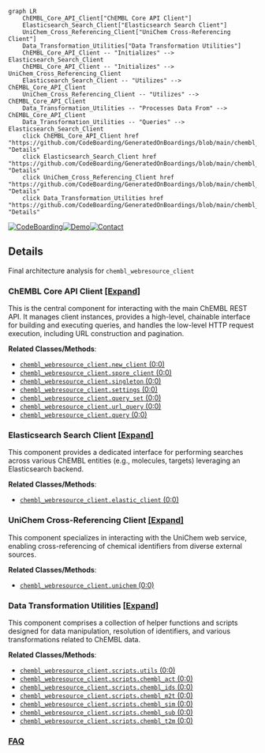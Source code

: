 ```mermaid
graph LR
    ChEMBL_Core_API_Client["ChEMBL Core API Client"]
    Elasticsearch_Search_Client["Elasticsearch Search Client"]
    UniChem_Cross_Referencing_Client["UniChem Cross-Referencing Client"]
    Data_Transformation_Utilities["Data Transformation Utilities"]
    ChEMBL_Core_API_Client -- "Initializes" --> Elasticsearch_Search_Client
    ChEMBL_Core_API_Client -- "Initializes" --> UniChem_Cross_Referencing_Client
    Elasticsearch_Search_Client -- "Utilizes" --> ChEMBL_Core_API_Client
    UniChem_Cross_Referencing_Client -- "Utilizes" --> ChEMBL_Core_API_Client
    Data_Transformation_Utilities -- "Processes Data From" --> ChEMBL_Core_API_Client
    Data_Transformation_Utilities -- "Queries" --> Elasticsearch_Search_Client
    click ChEMBL_Core_API_Client href "https://github.com/CodeBoarding/GeneratedOnBoardings/blob/main/chembl_webresource_client/ChEMBL_Core_API_Client.md" "Details"
    click Elasticsearch_Search_Client href "https://github.com/CodeBoarding/GeneratedOnBoardings/blob/main/chembl_webresource_client/Elasticsearch_Search_Client.md" "Details"
    click UniChem_Cross_Referencing_Client href "https://github.com/CodeBoarding/GeneratedOnBoardings/blob/main/chembl_webresource_client/UniChem_Cross_Referencing_Client.md" "Details"
    click Data_Transformation_Utilities href "https://github.com/CodeBoarding/GeneratedOnBoardings/blob/main/chembl_webresource_client/Data_Transformation_Utilities.md" "Details"
```

[![CodeBoarding](https://img.shields.io/badge/Generated%20by-CodeBoarding-9cf?style=flat-square)](https://github.com/CodeBoarding/CodeBoarding)[![Demo](https://img.shields.io/badge/Try%20our-Demo-blue?style=flat-square)](https://www.codeboarding.org/demo)[![Contact](https://img.shields.io/badge/Contact%20us%20-%20contact@codeboarding.org-lightgrey?style=flat-square)](mailto:contact@codeboarding.org)

## Details

Final architecture analysis for `chembl_webresource_client`

### ChEMBL Core API Client [[Expand]](./ChEMBL_Core_API_Client.md)
This is the central component for interacting with the main ChEMBL REST API. It manages client instances, provides a high-level, chainable interface for building and executing queries, and handles the low-level HTTP request execution, including URL construction and pagination.


**Related Classes/Methods**:

- <a href="https://github.com/chembl/chembl_webresource_client/chembl_webresource_client/new_client.py#L0-L0" target="_blank" rel="noopener noreferrer">`chembl_webresource_client.new_client` (0:0)</a>
- <a href="https://github.com/chembl/chembl_webresource_client/chembl_webresource_client/spore_client.py#L0-L0" target="_blank" rel="noopener noreferrer">`chembl_webresource_client.spore_client` (0:0)</a>
- <a href="https://github.com/chembl/chembl_webresource_client/chembl_webresource_client/singleton.py#L0-L0" target="_blank" rel="noopener noreferrer">`chembl_webresource_client.singleton` (0:0)</a>
- <a href="https://github.com/chembl/chembl_webresource_client/chembl_webresource_client/settings.py#L0-L0" target="_blank" rel="noopener noreferrer">`chembl_webresource_client.settings` (0:0)</a>
- <a href="https://github.com/chembl/chembl_webresource_client/chembl_webresource_client/query_set.py#L0-L0" target="_blank" rel="noopener noreferrer">`chembl_webresource_client.query_set` (0:0)</a>
- <a href="https://github.com/chembl/chembl_webresource_client/chembl_webresource_client/url_query.py#L0-L0" target="_blank" rel="noopener noreferrer">`chembl_webresource_client.url_query` (0:0)</a>
- <a href="https://github.com/chembl/chembl_webresource_client/chembl_webresource_client/query.py#L0-L0" target="_blank" rel="noopener noreferrer">`chembl_webresource_client.query` (0:0)</a>


### Elasticsearch Search Client [[Expand]](./Elasticsearch_Search_Client.md)
This component provides a dedicated interface for performing searches across various ChEMBL entities (e.g., molecules, targets) leveraging an Elasticsearch backend.


**Related Classes/Methods**:

- <a href="https://github.com/chembl/chembl_webresource_client/chembl_webresource_client/elastic_client.py#L0-L0" target="_blank" rel="noopener noreferrer">`chembl_webresource_client.elastic_client` (0:0)</a>


### UniChem Cross-Referencing Client [[Expand]](./UniChem_Cross_Referencing_Client.md)
This component specializes in interacting with the UniChem web service, enabling cross-referencing of chemical identifiers from diverse external sources.


**Related Classes/Methods**:

- <a href="https://github.com/chembl/chembl_webresource_client/chembl_webresource_client/unichem.py#L0-L0" target="_blank" rel="noopener noreferrer">`chembl_webresource_client.unichem` (0:0)</a>


### Data Transformation Utilities [[Expand]](./Data_Transformation_Utilities.md)
This component comprises a collection of helper functions and scripts designed for data manipulation, resolution of identifiers, and various transformations related to ChEMBL data.


**Related Classes/Methods**:

- <a href="https://github.com/chembl/chembl_webresource_client/chembl_webresource_client/scripts/utils.py#L0-L0" target="_blank" rel="noopener noreferrer">`chembl_webresource_client.scripts.utils` (0:0)</a>
- <a href="https://github.com/chembl/chembl_webresource_client/chembl_webresource_client/scripts/chembl_act.py#L0-L0" target="_blank" rel="noopener noreferrer">`chembl_webresource_client.scripts.chembl_act` (0:0)</a>
- <a href="https://github.com/chembl/chembl_webresource_client/chembl_webresource_client/scripts/chembl_ids.py#L0-L0" target="_blank" rel="noopener noreferrer">`chembl_webresource_client.scripts.chembl_ids` (0:0)</a>
- <a href="https://github.com/chembl/chembl_webresource_client/chembl_webresource_client/scripts/chembl_m2t.py#L0-L0" target="_blank" rel="noopener noreferrer">`chembl_webresource_client.scripts.chembl_m2t` (0:0)</a>
- <a href="https://github.com/chembl/chembl_webresource_client/chembl_webresource_client/scripts/chembl_sim.py#L0-L0" target="_blank" rel="noopener noreferrer">`chembl_webresource_client.scripts.chembl_sim` (0:0)</a>
- <a href="https://github.com/chembl/chembl_webresource_client/chembl_webresource_client/scripts/chembl_sub.py#L0-L0" target="_blank" rel="noopener noreferrer">`chembl_webresource_client.scripts.chembl_sub` (0:0)</a>
- <a href="https://github.com/chembl/chembl_webresource_client/chembl_webresource_client/scripts/chembl_t2m.py#L0-L0" target="_blank" rel="noopener noreferrer">`chembl_webresource_client.scripts.chembl_t2m` (0:0)</a>




### [FAQ](https://github.com/CodeBoarding/GeneratedOnBoardings/tree/main?tab=readme-ov-file#faq)